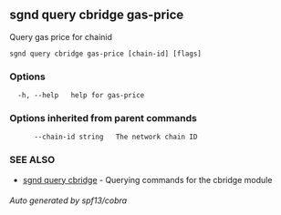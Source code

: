 ## sgnd query cbridge gas-price

Query gas price for chainid

```
sgnd query cbridge gas-price [chain-id] [flags]
```

### Options

```
  -h, --help   help for gas-price
```

### Options inherited from parent commands

```
      --chain-id string   The network chain ID
```

### SEE ALSO

* [sgnd query cbridge](sgnd_query_cbridge.md)	 - Querying commands for the cbridge module

###### Auto generated by spf13/cobra
